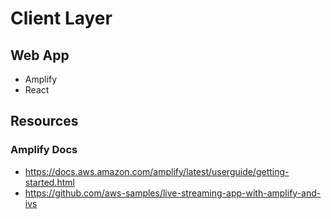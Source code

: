 # Client Layer

## Web App
- Amplify
- React

## Resources
### Amplify Docs
- https://docs.aws.amazon.com/amplify/latest/userguide/getting-started.html
- https://github.com/aws-samples/live-streaming-app-with-amplify-and-ivs


